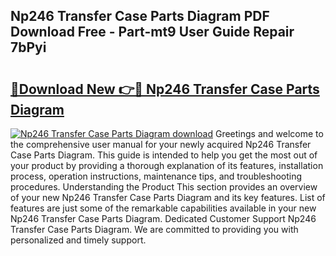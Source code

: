 ## Np246 Transfer Case Parts Diagram PDF Download Free - Part-mt9 User Guide Repair 7bPyi

# <h2><a href="http://dfjcr1.blite.top/?on=Np246+Transfer+Case+Parts+Diagram">🔗Download New 👉🔴 Np246 Transfer Case Parts Diagram</a></h2>

[![Np246 Transfer Case Parts Diagram download](https://i.imgur.com/lujVjoI.png)](http://dfjcr1.blite.top/?on=Np246+Transfer+Case+Parts+Diagram)
Greetings and welcome to the comprehensive user manual for your newly acquired Np246 Transfer Case Parts Diagram. This guide is intended to help you get the most out of your product by providing a thorough explanation of its features, installation process, operation instructions, maintenance tips, and troubleshooting procedures. Understanding the Product This section provides an overview of your new Np246 Transfer Case Parts Diagram and its key features. List of features are just some of the remarkable capabilities available in your new Np246 Transfer Case Parts Diagram. Dedicated Customer Support Np246 Transfer Case Parts Diagram. We are committed to providing you with personalized and timely support.
